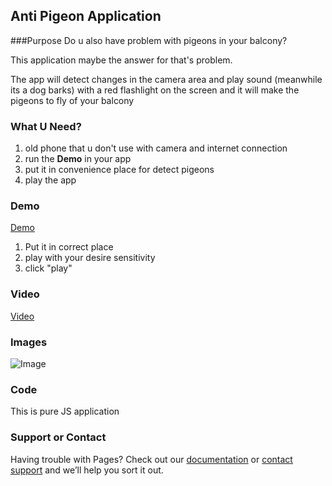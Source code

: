 ## Anti Pigeon Application

###Purpose
Do u also have problem with pigeons in your balcony?

This application maybe the answer for that's problem.

The app will detect changes in the camera area and play sound (meanwhile its a dog barks) 
with a red flashlight on the screen and it will make the pigeons
to fly of your balcony

### What U Need?
1. old phone that u don't use with camera and internet connection
2. run the **Demo** in your app
3. put it in convenience place for detect pigeons
4. play the app


### Demo
<div align="left">
  <a href="https://chenreuven.github.io/anti-pigeon/app">Demo</a>
</div>

1. Put it in correct place
2. play with your desire sensitivity
3. click "play"

### Video
<div align="left">
  <a href="https://youtu.be/VuRRXMzhVpg">Video</a>
</div>

### Images
![Image](https://chenreuven.github.io/anti-pigeon/assets/app-ps1.png)


### Code
This is pure JS application

### Support or Contact

Having trouble with Pages? Check out our [documentation](https://help.github.com/categories/github-pages-basics/) or [contact support](https://github.com/contact) and we’ll help you sort it out.
